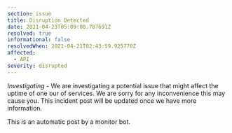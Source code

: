 ```yaml
---
section: issue
title: Disruption Detected
date: 2021-04-23T05:09:08.787691Z
resolved: true
informational: false
resolvedWhen: 2021-04-21T02:43:59.925770Z
affected:
  - API
severity: disrupted
---
```

*Investigating* - We are investigating a potential issue that might affect the uptime of one our of services. We are sorry for any inconvenience this may cause you. This incident post will be updated once we have more information.

This is an automatic post by a monitor bot.
        